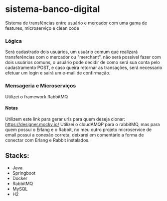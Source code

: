 # sistema-banco-digital
Sistema de transfências entre usuário e mercador com uma gama de features, microserviço e clean code
&nbsp;

### Lógica
Será cadastrado dois usuários, um usuário comum que realizará transferências com o mercador ou "merchant", não será possivel fazer com dois usuários comuns, o usuário pode decidir de como será sua conta pelo cadastramento POST, e caso queira retornar as transações, será necessario efetuar um login e sairá um e-mail de confirmação.

### Mensageria e Microserviços
Utilizei o framework RabbitMQ

#### Notas
Utilizem este link para gerar urls para quem deseja clonar: https://designer.mocky.io/
Utilizei o cloudAMQP para o rabbitMQ, mas para quem possui o Erlang e o Rabbit, no meu outro projeto microservice de email possui a conexão correta, deixarei em comentário a forma de conectar com Erlang e Rabbit instalados.

## Stacks:
- Java
- Springboot
- Docker
- RabbitMQ
- MySQL
- H2
